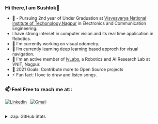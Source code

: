 ### Hi there,I am Sushlok👋
<!--
**sushlokshah/sushlokshah** is a ✨ _special_ ✨ repository because its `README.md` (this file) appears on your GitHub profile.

Here are some ideas to get you started:
-->
- :school: - Pursuing 2nd year of Under Graduation at [Visvesvarya National Institute of Techonology,Nagpur](https://vnit.ac.in/) in Electronics and Communication Engineering.
- I have strong interset in computer vision and its real time application in Robotics.
- 🔭 I'm currently working on visual odometry.
- 🌱 I’m currently learning  deep learning based approch for visual navigation.
- 👯  I'm an active member of [IvLabs](https://www.ivlabs.in/), a Robotics and AI Research Lab at VNIT, Nagpur.
- 🥅 2021 Goals: Contribute more to Open Source projects
- ⚡ Fun fact: I love to draw and listen songs.

### 📫 Feel Free to reach me at::
[![Linkedin](https://img.shields.io/badge/LinkedIn-0077B5?style=for-the-badge&logo=linkedin&logoColor=white)][linkedin]
&nbsp;
[![Gmail](https://img.shields.io/badge/Gmail-D14836?style=for-the-badge&logo=gmail&logoColor=white)](mailto:sushlokshahkop3@gmail.com)
&nbsp;

[instagram]: https://instagram.com/codeSTACKr
[linkedin]: https://www.linkedin.com/in/sushlok-shah-a99233192/
 
 <br /> 
<details>
  <summary>:zap: GitHub Stats</summary>
  <img align="left" alt="sushlokshah's GitHub Stats" src = "https://github-readme-stats.vercel.app/api?username=sushlokshah&show_icons=true&hide_border=true"/>
</details>

<!--[![Top Langs](https://github-readme-stats.vercel.app/api/top-langs/?username=sushlokshah)](https://github.com/sushlokshah/github-readme-stats)-->

